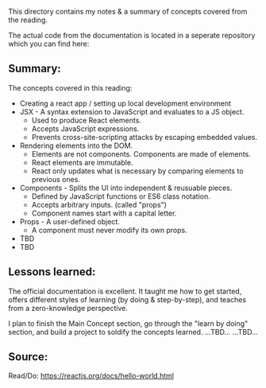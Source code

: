This directory contains my notes & a summary of concepts covered from the reading.

The actual code from the documentation is located in a seperate repository which you can find here: 

## Summary:
The concepts covered in this reading:

* Creating a react app / setting up local development environment
* JSX - A syntax extension to JavaScript and evaluates to a JS object.
    * Used to produce React elements.
    * Accepts JavaScript expressions.
    * Prevents cross-site-scripting attacks by escaping embedded values.
* Rendering elements into the DOM.
    * Elements are not components. Components are made of elements.
    * React elements are immutable.
    * React only updates what is necessary by comparing elements to previous ones.
* Components - Splits the UI into independent & reusuable pieces.
    * Defined by JavaScript functions or ES6 class notation.
    * Accepts arbitrary inputs. (called "props")
    * Component names start with a capital letter.
* Props - A user-defined object.
    * A component must never modify its own props.
* TBD
* TBD

## Lessons learned:
The official documentation is excellent. It taught me how to get started, offers different styles of learning (by doing & step-by-step), and teaches from a zero-knowledge perspective. 

I plan to finish the Main Concept section, go through the "learn by doing" section, and build a project to soldify the concepts learned.
...TBD...
...TBD...

## Source:
Read/Do: https://reactjs.org/docs/hello-world.html